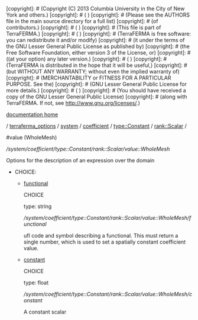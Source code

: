 [copyright]: # (Copyright (C) 2013 Columbia University in the City of New York and others.)
[copyright]: # ( )
[copyright]: # (Please see the AUTHORS file in the main source directory for a full list)
[copyright]: # (of contributors.)
[copyright]: # ( )
[copyright]: # (This file is part of TerraFERMA.)
[copyright]: # ( )
[copyright]: # (TerraFERMA is free software: you can redistribute it and/or modify)
[copyright]: # (it under the terms of the GNU Lesser General Public License as published by)
[copyright]: # (the Free Software Foundation, either version 3 of the License, or)
[copyright]: # ((at your option) any later version.)
[copyright]: # ( )
[copyright]: # (TerraFERMA is distributed in the hope that it will be useful,)
[copyright]: # (but WITHOUT ANY WARRANTY; without even the implied warranty of)
[copyright]: # (MERCHANTABILITY or FITNESS FOR A PARTICULAR PURPOSE. See the)
[copyright]: # (GNU Lesser General Public License for more details.)
[copyright]: # ( )
[copyright]: # (You should have received a copy of the GNU Lesser General Public License)
[copyright]: # (along with TerraFERMA. If not, see <http://www.gnu.org/licenses/>.)

[documentation home](https://github.com/terraferma/terraferma/wiki/Documentation)

/ [terraferma_options](../../../../../terraferma_options.md) / [system](../../../../system.md) / [coefficient](../../../coefficient.md) / [type::Constant](../../type__Constant.md) / [rank::Scalar](../rank__Scalar.md) /

#value (WholeMesh)

*/system/coefficient/type::Constant/rank::Scalar/value::WholeMesh*

Options for the description of an expression over the domain

* CHOICE:
    * [functional](value__WholeMesh/functional.md "child")

        CHOICE 

        type: string

        */system/coefficient/type::Constant/rank::Scalar/value::WholeMesh/functional*

        ufl code and symbol describing a functional.  This must return a single number, which is used to set a spatially constant coefficient value.

    * [constant](value__WholeMesh/constant.md "child")

        CHOICE 

        type: float

        */system/coefficient/type::Constant/rank::Scalar/value::WholeMesh/constant*

        A constant scalar

[autogenerated]: # (This file was automatically generated from the schema file:/home/cwilson/repos/github/TerraFERMA/TerraFERMA/buckettools/schemas/function.rng.)

